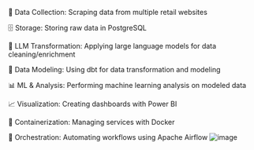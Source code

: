 🔄 Data Collection: Scraping data from multiple retail websites

🗄️ Storage: Storing raw data in PostgreSQL

🤖 LLM Transformation: Applying large language models for data cleaning/enrichment

🧱 Data Modeling: Using dbt for data transformation and modeling

📊 ML & Analysis: Performing machine learning analysis on modeled data

📈 Visualization: Creating dashboards with Power BI

🐳 Containerization: Managing services with Docker

📅 Orchestration: Automating workflows using Apache Airflow
![image](https://github.com/user-attachments/assets/8f0bf95c-52e0-4716-9e95-98fa35b4c484)
